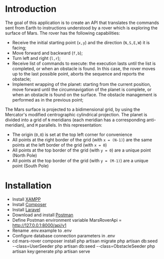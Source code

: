 # Introduction

The goal of this application is to create an API that translates the commands sent from Earth to instructions understood by a rover which is exploring the surface of Mars. The rover has the following capabilities:

- Receive the initial starting point (`x,y`) and the direction (`N,S,E,W`) it is facing;
- Move forward and backward (`f,b`);
- Turn left and right (`l,r`);
- Receive list of commands to execute: the execution lasts until the list is completed, or when an obstacle is found. In this case, the rover moves up to the last possible point, aborts the sequence and reports the obstacle;
- Implement wrapping of the planet: starting from the current position, move forward until the circumnavigation of the planet is complete, or when an obstacle is found on the surface. The obstacle management is performed as in the previous point;

The Mars surface is projected to a bidimensional grid, by using the Mercator's modified centrographic cylindrical projection. The planet is divided into a grid of `N` meridians (each meridian has a corresponding anti-meridian), and `M` parallels. In this representation:
- The origin (`0,0`) is set at the top left corner for convenience
- All points at the right border of the grid (with `x = (N-1)`) are the same points at the left border of the grid (with  `x = 0`)
- All points at the top border of the grid (with  `y = 0`) are a unique point (North Pole) 
- All points at the top border of the grid (with `y = (M-1)`) are a unique point (South Pole) 



# Installation

- Install [XAMPP](https://www.apachefriends.org/it/download.html) 
- Install [Composer](https://getcomposer.org/)
- Install [Laravel](https://laravel.com/docs/11.x/installation)
- Download and install [Postman](https://www.postman.com/downloads/)
- Define Postman environment variable MarsRoverApi = http://127.0.0.1:8000/api/v1
- Rename .env.example to .env
- Configure database connection parameters in .env
- cd mars-rover
composer install
php artisan migrate
php artisan db:seed --class=UserSeeder
php artisan db:seed --class=ObstacleSeeder
php artisan key:generate
php artisan serve

